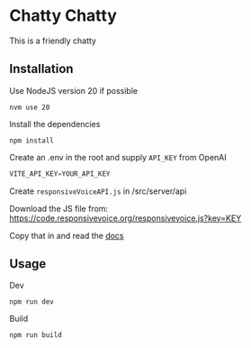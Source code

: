 # Chatty Chatty

This is a friendly chatty

## Installation

Use NodeJS version 20 if possible

`nvm use 20`

Install the dependencies

`npm install`

Create an .env in the root and supply `API_KEY` from OpenAI

```typescript
VITE_API_KEY=YOUR_API_KEY
```

Create `responsiveVoiceAPI.js` in /src/server/api

Download the JS file from: https://code.responsivevoice.org/responsivevoice.js?key=KEY

Copy that in and read the [docs](https://responsivevoice.org/api/)

## Usage

Dev

`npm run dev`

Build

`npm run build`
